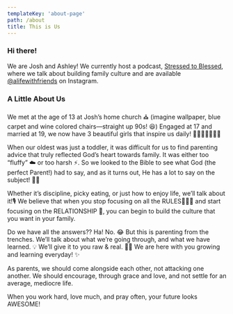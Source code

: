 ```yaml
---
templateKey: 'about-page'
path: /about
title: This is Us
---
```


### Hi there!
We are Josh and Ashley! We currently host a podcast, [Stressed to Blessed](/podcast), where we talk about building family culture and are available [@alifewithfriends](https://www.instagram.com/alifewithfriends/) on Instagram.

### A Little About Us
We met at the age of 13 at Josh’s home church ⛪️ (imagine wallpaper, blue carpet and wine colored chairs&mdash;straight up 90s! 😆) Engaged at 17 and married at 19, we now have 3 beautiful girls that inspire us daily! 👧🏻👧🏻👧🏻🎀

When our oldest was just a toddler, it was difficult for us to find parenting advice that truly reflected God’s heart towards family. It was either too “fluffy” ☁️ or too harsh ⚡️. So we looked to the Bible to see what God (the perfect Parent!) had to say, and as it turns out, He has a lot to say on the subject! 🙌🏼

Whether it’s discipline, picky eating, or just how to enjoy life, we’ll talk about it!🎙 We believe that when you stop focusing on all the RULES👨🏻‍⚖️ and start focusing on the RELATIONSHIP 💖, you can begin to build the culture that you want in your family.

Do we have all the answers?? Ha! No. 😂 But this is parenting from the trenches. We’ll talk about what we’re going through, and what we have learned. 💡
We’ll give it to you raw & real. 👊🏼 We are here with you growing and learning everyday! ✨

As parents, we should come alongside each other, not attacking one another. We should encourage, through grace and love, and not settle for an average, mediocre life.

When you work hard, love much, and pray often, your future looks AWESOME!
